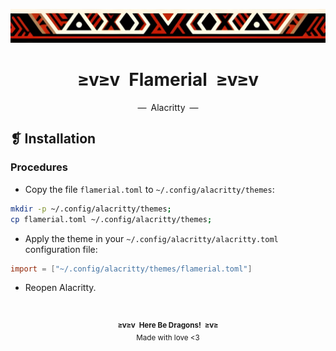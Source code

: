 <p align="center">
  <img alt="" src="../../assets/ornament.png" width=900 />
</p>
<h1 align="center">≥v≥v&ensp;Flamerial&ensp;≥v≥v</h1>
<p align="center">—&ensp;Alacritty&ensp;—</p>

## ❡ Installation
### Procedures
- Copy the file `flamerial.toml` to `~/.config/alacritty/themes`:
```zsh
mkdir -p ~/.config/alacritty/themes;
cp flamerial.toml ~/.config/alacritty/themes;
```
- Apply the theme in your `~/.config/alacritty/alacritty.toml` configuration file:
```toml
import = ["~/.config/alacritty/themes/flamerial.toml"]
```
- Reopen Alacritty.

&ensp;
<p align="center"><sup><strong>≥v≥v&ensp;Here Be Dragons!&ensp;≥v≥</strong><br />Made with love <3</sup></p>
